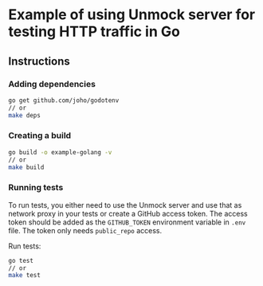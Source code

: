 # Example of using Unmock server for testing HTTP traffic in Go

## Instructions

### Adding dependencies

```bash
go get github.com/joho/godotenv
// or
make deps
```

### Creating a build

```bash
go build -o example-golang -v
// or
make build
```

### Running tests

To run tests, you either need to use the Unmock server and use that as network proxy in your tests or create a GitHub access token. The access token should be added as the `GITHUB_TOKEN` environment variable in `.env` file. The token only needs `public_repo` access.

Run tests:

```bash
go test
// or
make test
```
